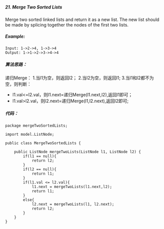 ##### 21. Merge Two Sorted Lists
Merge two sorted linked lists and return it as a new list. The new list should be made by splicing together the nodes of the first two lists.

##### Example:

```
Input: 1->2->4, 1->3->4
Output: 1->1->2->3->4->4
```

##### 算法思路：
递归Merge：
1.当l1为空，则返回l2；
2.当l2为空，则返回l1;
3.当l1和l2都不为空，则判断：
- l1.val<=l2.val，则l1.next=递归Merge(l1.next,l2),返回l1即可；
- l1.val>l2.val，则l2.next=递归Merge(l1,l2.next),返回l2即可;

##### 代码：

```
package mergeTwoSortedLists;

import model.ListNode;

public class MergeTwoSortedLists {

    public ListNode mergeTwoLists(ListNode l1, ListNode l2) {
        if(l1 == null){
            return l2;
        }
        if(l2 == null){
            return l1;
        }
        if(l1.val <= l2.val){
            l1.next = mergeTwoLists(l1.next,l2);
            return l1;
        }
        else{
            l2.next = mergeTwoLists(l1, l2.next);
            return l2;
        }
    }
}

```
